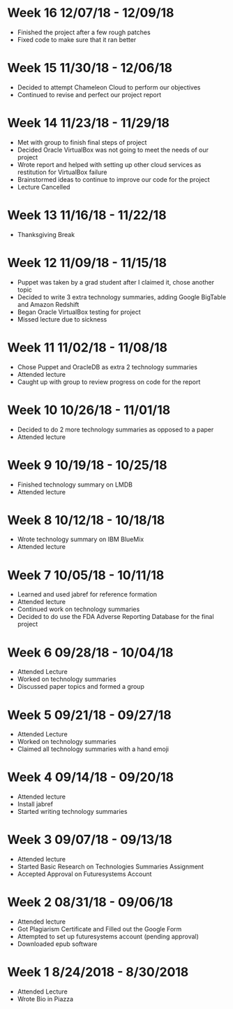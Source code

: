 # Week 16 12/07/18 - 12/09/18
* Finished the project after a few rough patches
* Fixed code to make sure that it ran better
# Week 15 11/30/18 - 12/06/18
* Decided to attempt Chameleon Cloud to perform our objectives
* Continued to revise and perfect our project report
# Week 14 11/23/18 - 11/29/18
* Met with group to finish final steps of project
* Decided Oracle VirtualBox was not going to meet the needs of our project
* Wrote report and helped with setting up other cloud services as restitution for VirtualBox failure
* Brainstormed ideas to continue to improve our code for the project
* Lecture Cancelled
# Week 13 11/16/18 - 11/22/18
* Thanksgiving Break
# Week 12 11/09/18 - 11/15/18
* Puppet was taken by a grad student after I claimed it, chose another topic
* Decided to write 3 extra technology summaries, adding Google BigTable and Amazon Redshift
* Began Oracle VirtualBox testing for project
* Missed lecture due to sickness
# Week 11 11/02/18 - 11/08/18
* Chose Puppet and OracleDB as extra 2 technology summaries
* Attended lecture
* Caught up with group to review progress on code for the report
# Week 10 10/26/18 - 11/01/18
* Decided to do 2 more technology summaries as opposed to a paper
* Attended lecture
# Week 9 10/19/18 - 10/25/18
* Finished technology summary on LMDB
* Attended lecture
# Week 8 10/12/18 - 10/18/18
* Wrote technology summary on IBM BlueMix
* Attended lecture
# Week 7 10/05/18 - 10/11/18
* Learned and used jabref for reference formation
* Attended lecture
* Continued work on technology summaries
* Decided to do use the FDA Adverse Reporting Database for the final project
# Week 6 09/28/18 - 10/04/18
* Attended Lecture
* Worked on technology summaries
* Discussed paper topics and formed a group
# Week 5 09/21/18 - 09/27/18
* Attended Lecture
* Worked on technology summaries
* Claimed all technology summaries with a hand emoji
# Week 4 09/14/18 - 09/20/18
* Attended lecture
* Install jabref
* Started writing technology summaries
# Week 3 09/07/18 - 09/13/18
* Attended lecture
* Started Basic Research on Technologies Summaries Assignment
* Accepted Approval on Futuresystems Account
# Week 2 08/31/18 - 09/06/18
* Attended lecture
* Got Plagiarism Certificate and Filled out the Google Form
* Attempted to set up futuresystems account (pending approval)
* Downloaded epub software
# Week 1 8/24/2018 - 8/30/2018
* Attended Lecture
* Wrote Bio in Piazza
